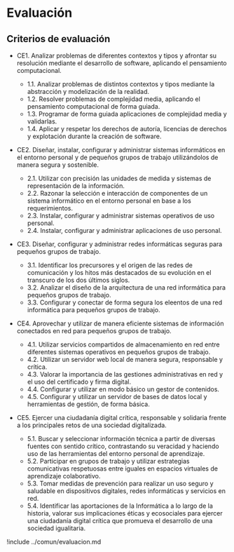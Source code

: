 # Evaluación

## Criterios de evaluación

* CE1. Analizar problemas de diferentes contextos y tipos y afrontar su resolución mediante el desarrollo de software, aplicando el pensamiento computacional.
  * 1.1. Analizar problemas de distintos contextos y tipos mediante la abstracción y modelización de la realidad.
  * 1.2. Resolver problemas de complejidad media, aplicando el pensamiento computacional de forma guiada.
  * 1.3. Programar de forma guiada aplicaciones de complejidad media y validarlas.
  * 1.4. Aplicar y respetar los derechos de autoría, licencias de derechos y explotación durante la creación de software.

* CE2. Diseñar, instalar, configurar y administrar sistemas informáticos en el entorno personal y de pequeños grupos de trabajo utilizándolos de manera segura y sostenible.
  * 2.1. Utilizar con precisión las unidades de medida y sistemas de representación de la información.
  * 2.2. Razonar la selección e interacción de componentes de un sistema informático en el entorno personal en base a los requerimientos.
  * 2.3. Instalar, configurar y administrar sistemas operativos de uso personal.
  * 2.4. Instalar, configurar y administrar aplicaciones de uso personal.

* CE3. Diseñar, configurar y administrar redes informáticas seguras para pequeños grupos de trabajo.
  * 3.1. Identificar los precursores y el origen de las redes de comunicación y los hitos más destacados de su evolución en el transcuro de los dos últimos siglos.
  * 3.2. Analizar el diseño de la arquitectura de una red informática para pequeños grupos de trabajo.
  * 3.3. Configurar y conectar de forma segura los eleentos de una red informática para pequeños grupos de trabajo.

* CE4. Aprovechar y utilizar de manera eficiente sistemas de información conectados en red para pequeños grupos de trabajo.
  * 4.1. Utilizar servicios compartidos de almacenamiento en red entre diferentes sistemas operativos en pequeños grupos de trabajo.
  * 4.2. Utilizar un servidor web local de manera segura, responsable y crítica.
  * 4.3. Valorar la importancia de las gestiones administrativas en red y el uso del certificado y firma digital.
  * 4.4. Configurar y utilizar en modo básico un gestor de contenidos.
  * 4.5. Configurar y utilizar un servidor de bases de datos local y herramientas de gestión, de forma básica.

* CE5. Ejercer una ciudadanía digital crítica, responsable y solidaria frente a los principales retos de una sociedad digitalizada.
  * 5.1. Buscar y seleccionar información técnica a partir de diversas fuentes con sentido crítico, contrastando su veracidad y haciendo uso de las herramientas del entorno personal de aprendizaje.
  * 5.2. Participar en grupos de trabajo y utilizar estrategias comunicativas respetuosas entre iguales en espacios virtuales de aprendizaje colaborativo.
  * 5.3. Tomar medidas de prevención para realizar un uso seguro y saludable en dispositivos digitales, redes informáticas y servicios en red.
  * 5.4. Identificar las aportaciones de la Informática a lo largo de la historia, valorar sus implicaciones éticas y ecosociales para ejercer una ciudadanía digital crítica que promueva el desarrollo de una sociedad igualitaria.

!include ../comun/evaluacion.md
